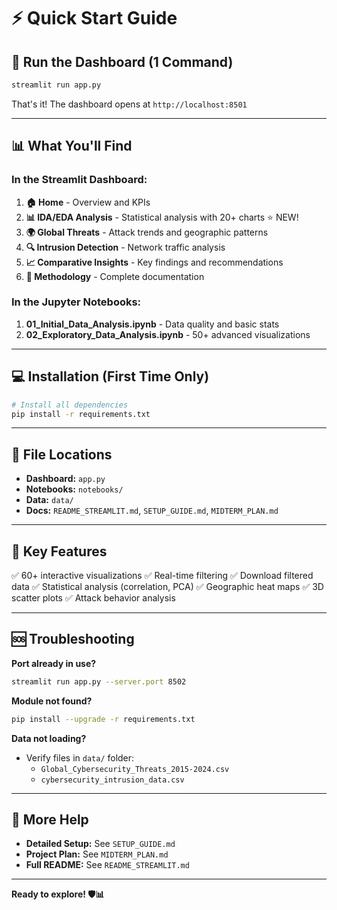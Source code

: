 # ⚡ Quick Start Guide

## 🚀 Run the Dashboard (1 Command)

```bash
streamlit run app.py
```

That's it! The dashboard opens at `http://localhost:8501`

---

## 📊 What You'll Find

### In the Streamlit Dashboard:

1. **🏠 Home** - Overview and KPIs
2. **📊 IDA/EDA Analysis** - Statistical analysis with 20+ charts ⭐ NEW!
3. **🌍 Global Threats** - Attack trends and geographic patterns
4. **🔍 Intrusion Detection** - Network traffic analysis
5. **📈 Comparative Insights** - Key findings and recommendations
6. **📖 Methodology** - Complete documentation

### In the Jupyter Notebooks:

1. **01_Initial_Data_Analysis.ipynb** - Data quality and basic stats
2. **02_Exploratory_Data_Analysis.ipynb** - 50+ advanced visualizations

---

## 💻 Installation (First Time Only)

```bash
# Install all dependencies
pip install -r requirements.txt
```

---

## 📁 File Locations

- **Dashboard:** `app.py`
- **Notebooks:** `notebooks/`
- **Data:** `data/`
- **Docs:** `README_STREAMLIT.md`, `SETUP_GUIDE.md`, `MIDTERM_PLAN.md`

---

## 🎯 Key Features

✅ 60+ interactive visualizations
✅ Real-time filtering
✅ Download filtered data
✅ Statistical analysis (correlation, PCA)
✅ Geographic heat maps
✅ 3D scatter plots
✅ Attack behavior analysis

---

## 🆘 Troubleshooting

**Port already in use?**
```bash
streamlit run app.py --server.port 8502
```

**Module not found?**
```bash
pip install --upgrade -r requirements.txt
```

**Data not loading?**
- Verify files in `data/` folder:
  - `Global_Cybersecurity_Threats_2015-2024.csv`
  - `cybersecurity_intrusion_data.csv`

---

## 📖 More Help

- **Detailed Setup:** See `SETUP_GUIDE.md`
- **Project Plan:** See `MIDTERM_PLAN.md`
- **Full README:** See `README_STREAMLIT.md`

---

**Ready to explore! 🛡️📊**

